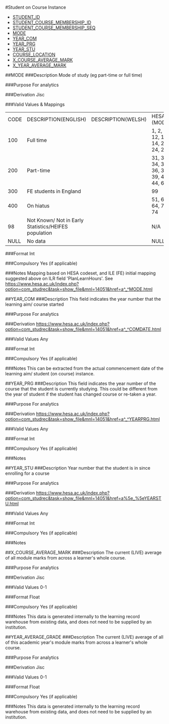 #Student on Course Instance
* [STUDENT_ID](student.md#student_id)
* [STUDENT_COURSE_MEMBERSHIP_ID](student_course_membership.md#student_course_membership_id)
* [STUDENT_COURSE_MEMBERSHIP_SEQ](student_course_membership.md#student_course_membership_seq)
* [MODE](#mode)
* [YEAR_COM](#year_com)
* [YEAR_PRG](#year_prg)
* [YEAR_STU](#year_stu)
* [COURSE_LOCATION](#course_location)
* [X_COURSE_AVERAGE_MARK](#course_average_mark)
* [X_YEAR_AVERAGE_MARK](#year_average_mark)

##MODE
###Description
Mode of study (eg part-time or full time)

###Purpose
For analytics

###Derivation
Jisc

###Valid Values & Mappings

<table>
            <tr><td>CODE</td><td>DESCRIPTION(ENGLISH)</td><td>DESCRIPTION(WELSH)</td><td>HESA (MODE)</td><td>FEILR (PlanLearnHours)  </td></tr>
            <tr><td>100</td><td>Full time</td><td></td><td>1, 2, 12, 13, 14, 23, 24, 25</td><td>PlanLearnHours > 540h</td></tr>
            <tr><td>200</td><td>Part-time</td><td></td><td>31, 33, 34, 35, 36, 38, 39, 43, 44, 65</td><td>PlanLearnHours &le; 540</td></tr>
            <tr><td>300</td><td>FE students in England</td><td></td><td>99</td><td>N/A</td></tr>
            <tr><td>400</td><td>On hiatus</td><td></td><td>51, 63, 64, 73, 74</td><td>N/A</td></tr>
            <tr><td>98</td><td>Not Known/ Not in Early Statistics/HEIFES population</td><td></td><td>N/A</td><td>N/A</td></tr>
            <tr><td>NULL</td><td>No data</td><td></td><td>NULL</td><td>NULL</td></tr>
        </table>

###Format
Int

###Compulsory
Yes (if applicable)

###Notes
Mapping based on HESA codeset, and ILE (FE) initial mapping suggested above on ILR field 'PlanLearnHours'. See https://www.hesa.ac.uk/index.php?option=com_studrec&task=show_file&mnl=14051&href=a^_^MODE.html


##YEAR_COM
###Description
This field indicates the year number that the learning aim/ course started

###Purpose
For analytics

###Derivation
https://www.hesa.ac.uk/index.php?option=com_studrec&task=show_file&mnl=14051&href=a^_^COMDATE.html

###Valid Values
Any

###Format
Int

###Compulsory
Yes (if applicable)

###Notes
This can be extracted from the actual commencement date of the learning aim/ student (on course) instance.

##YEAR_PRG
###Description
This field indicates the year number of the course that the student is currently studying. This could be different from the year of student if the student has changed course or re-taken a year.

###Purpose
For analytics

###Derivation
https://www.hesa.ac.uk/index.php?option=com_studrec&task=show_file&mnl=14051&href=a^_^YEARPRG.html

###Valid Values
Any

###Format
Int

###Compulsory
Yes (if applicable)

###Notes

##YEAR_STU
###Description
Year number that the student is in since enrolling for a course

###Purpose
For analytics

###Derivation
https://www.hesa.ac.uk/index.php?option=com_studrec&task=show_file&mnl=14051&href=a%5e_%5eYEARSTU.html

###Valid Values
Any

###Format
Int

###Compulsory
Yes (if applicable)

###Notes


##X_COURSE_AVERAGE_MARK
###Description
The current (LIVE) average of all module marks from across a learner's whole course.

###Purpose
For analytics

###Derivation
Jisc

###Valid Values
0-1

###Format
Float

###Compulsory
Yes (if applicable)

###Notes
This data is generated internally to the learning record warehouse from existing data, and does not need to be supplied by an institution.

##YEAR_AVERAGE_GRADE
###Description
The current (LIVE) average of all of this academic year's module marks from across a learner's whole course.

###Purpose
For analytics

###Derivation
Jisc

###Valid Values
0-1

###Format
Float

###Compulsory
Yes (if applicable)

###Notes
This data is generated internally to the learning record warehouse from existing data, and does not need to be supplied by an institution.
